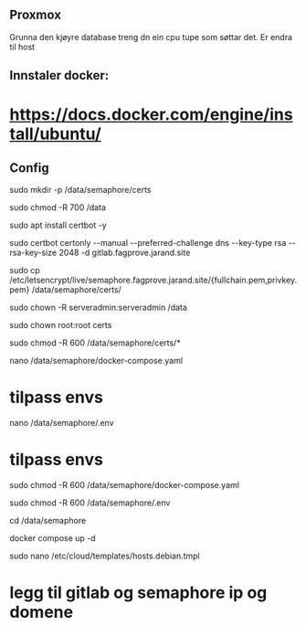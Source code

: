## Proxmox

Grunna den kjøyre database treng dn ein cpu tupe som søttar det. Er endra til host


## Innstaler docker:

# https://docs.docker.com/engine/install/ubuntu/


## Config

sudo mkdir -p /data/semaphore/certs

sudo chmod -R 700 /data

sudo apt install certbot -y

sudo certbot certonly --manual --preferred-challenge dns --key-type rsa --rsa-key-size 2048 -d gitlab.fagprove.jarand.site

sudo cp /etc/letsencrypt/live/semaphore.fagprove.jarand.site/{fullchain.pem,privkey.pem} /data/semaphore/certs/

sudo chown -R serveradmin:serveradmin /data

sudo chown root:root certs

sudo chmod -R 600 /data/semaphore/certs/*

nano /data/semaphore/docker-compose.yaml 
# tilpass envs 

nano /data/semaphore/.env 
# tilpass envs 

sudo chmod -R 600 /data/semaphore/docker-compose.yaml

sudo chmod -R 600 /data/semaphore/.env

cd /data/semaphore

docker compose up -d

sudo nano /etc/cloud/templates/hosts.debian.tmpl
# legg til gitlab og semaphore ip og domene